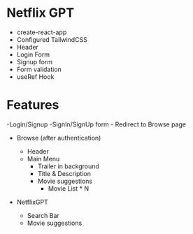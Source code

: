 # Netflix GPT

- create-react-app
- Configured TailwindCSS
- Header 
- Login Form
- Signup form
- Form validation
- useRef Hook


# Features

-Login/Signup
    -SignIn/SignUp form
    - Redirect to Browse page

- Browse (after authentication)
    - Header
    - Main Menu
        - Trailer in background
        - Title & Description
        - Movie suggestions
            - Movie List * N

- NetflixGPT
    - Search Bar
    - Movie suggestions